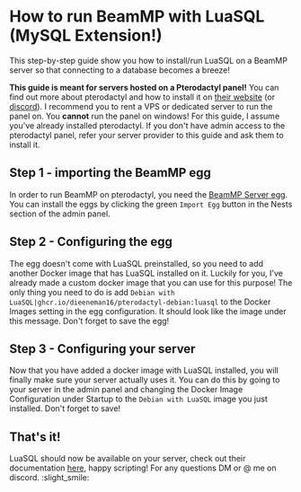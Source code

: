 # How to run BeamMP with LuaSQL (MySQL Extension!)

This step-by-step guide show you how to install/run LuaSQL on a BeamMP server so that connecting to a database becomes a breeze!

**This guide is meant for servers hosted on a Pterodactyl panel!** 
You can find out more about pterodactyl and how to install it on [their website](https://pterodactyl.io/) (or [discord](https://discord.com/invite/pterodactyl)). I recommend you to rent a VPS or dedicated server to run the panel on. You **cannot** run the panel on windows! For this guide, I assume you've already installed pterodactyl. If you don't have admin access to the pterodactyl panel, refer your server provider to this guide and ask them to install it.

## Step 1 - importing the BeamMP egg
In order to run BeamMP on pterodactyl, you need the [BeamMP Server egg](https://github.com/pelican-eggs/games-standalone/tree/main/beamng/beammp). You can install the eggs by clicking the green `Import Egg` button in the Nests section of the admin panel. 

## Step 2 - Configuring the egg
The egg doesn't come with LuaSQL preinstalled, so you need to add another Docker image that has LuaSQL installed on it. Luckily for you, I've already made a custom docker image that you can use for this purpose! The only thing you need to do is add `Debian with LuaSQL|ghcr.io/dieeneman16/pterodactyl-debian:luasql` to the Docker Images setting in the egg configuration. It should look like the image under this message. Don't forget to save the egg! 

## Step 3 - Configuring your server
Now that you have added a docker image with LuaSQL installed, you will finally make sure your server actually uses it. You can do this by going to your server in the admin panel and changing the Docker Image Configuration under Startup to the `Debian with LuaSQL` image you just installed. Don't forget to save!

## That's it!
LuaSQL should now be available on your server, check out their documentation [here](https://lunarmodules.github.io/luasql/manual.html), happy scripting! For any questions DM or @ me on discord. :slight_smile:
